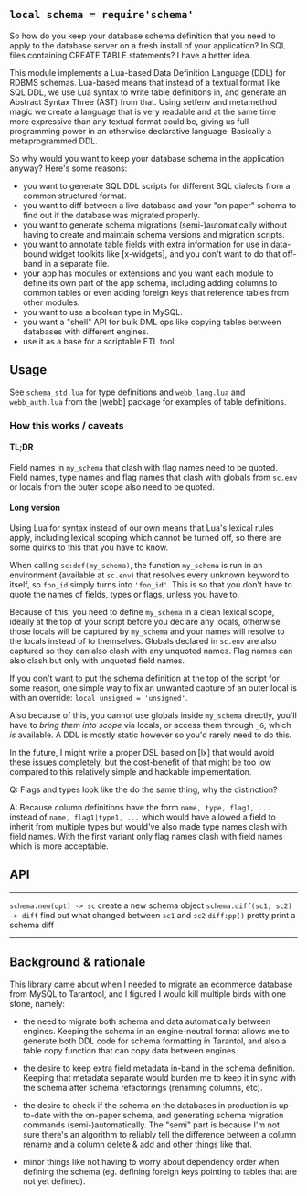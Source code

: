 
## `local schema = require'schema'`

So how do you keep your database schema definition that you need to apply
to the database server on a fresh install of your application? In SQL files
containing CREATE TABLE statements? I have a better idea.

This module implements a Lua-based Data Definition Language (DDL) for RDBMS
schemas. Lua-based means that instead of a textual format like SQL DDL,
we use Lua syntax to write table definitions in, and generate an Abstract
Syntax Three (AST) from that. Using setfenv and metamethod magic we create
a language that is very readable and at the same time more expressive than
any textual format could be, giving us full programming power in an otherwise
declarative language. Basically a metaprogrammed DDL.

So why would you want to keep your database schema in the application anyway?
Here's some reasons:

* you want to generate SQL DDL scripts for different SQL dialects
from a common structured format.
* you want to diff between a live database and your "on paper" schema
to find out if the database was migrated properly.
* you want to generate schema migrations (semi-)automatically without having
to create and maintain schema versions and migration scripts.
* you want to annotate table fields with extra information for use in
data-bound widget toolkits like [x-widgets], and you don't want to do that
off-band in a separate file.
* your app has modules or extensions and you want each module to define its
own part of the app schema, including adding columns to common tables
or even adding foreign keys that reference tables from other modules.
* you want to use a boolean type in MySQL.
* you want a "shell" API for bulk DML ops like copying tables between
databases with different engines.
* use it as a base for a scriptable ETL tool.

## Usage

See `schema_std.lua` for type definitions and `webb_lang.lua`
and `webb_auth.lua` from the [webb] package for examples of
table definitions.

### How this works / caveats

#### TL;DR

Field names in `my_schema` that clash with flag names need to be quoted.
Field names, type names and flag names that clash with globals from `sc.env`
or locals from the outer scope also need to be quoted.

#### Long version

Using Lua for syntax instead of our own means that Lua's lexical rules apply,
including lexical scoping which cannot be turned off, so there are some
quirks to this that you have to know.

When calling `sc:def(my_schema)`, the function `my_schema` is run in an
environment (available at `sc.env`) that resolves every unknown keyword
to itself, so `foo_id` simply turns into `'foo_id'`. This is so that you
don't have to quote the names of fields, types or flags, unless you have to.

Because of this, you need to define `my_schema` in a clean lexical scope,
ideally at the top of your script before you declare any locals, otherwise
those locals will be captured by `my_schema` and your names will resolve to
the locals instead of to themselves. Globals declared in `sc.env` are also
captured so they can also clash with any unquoted names. Flag names can
also clash but only with unquoted field names.

If you don't want to put the schema definition at the top of the script
for some reason, one simple way to fix an unwanted capture of an outer local
is with an override: `local unsigned = 'unsigned'`.

Also because of this, you cannot use globals inside `my_schema` directly,
you'll have to _bring them into scope_ via locals, or access them through
`_G`, which _is_ available. A DDL is mostly static however so you'd rarely
need to do this.

In the future, I might write a proper DSL based on [lx] that would avoid
these issues completely, but the cost-benefit of that might be too low
compared to this relatively simple and hackable implementation.

Q: Flags and types look like the do the same thing, why the distinction?

A: Because column definitions have the form `name, type, flag1, ...`
instead of `name, flag1|type1, ...` which would have allowed a field to
inherit from multiple types but would've also made type names clash with
field names. With the first variant only flag names clash with field names
which is more acceptable.

## API

--------------------------------- -------------------------------------------
`schema.new(opt) -> sc`           create a new schema object
`schema.diff(sc1, sc2) -> diff`   find out what changed between `sc1` and `sc2`
`diff:pp()`                       pretty print a schema diff
--------------------------------- -------------------------------------------

## Background & rationale

This library came about when I needed to migrate an ecommerce database
from MySQL to Tarantool, and I figured I would kill multiple birds with
one stone, namely:

* the need to migrate both schema and data automatically between engines.
Keeping the schema in an engine-neutral format allows me to generate both
DDL code for schema formatting in Tarantol, and also a table copy function
that can copy data between engines.

* the desire to keep extra field metadata in-band in the schema definition.
Keeping that metadata separate would burden me to keep it in sync with the
schema after schema refactorings (renaming columns, etc).

* the desire to check if the schema on the databases in production
is up-to-date with the on-paper schema, and generating schema migration
commands (semi-)automatically. The "semi" part is because I'm not sure
there's an algorithm to reliably tell the difference between a column
rename and a column delete & add and other things like that.

* minor things like not having to worry about dependency order when defining
the schema (eg. defining foreign keys pointing to tables that are not yet defined).


